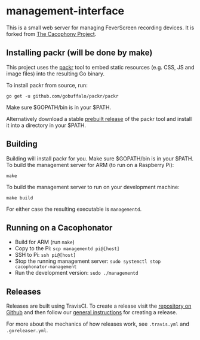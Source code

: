 # management-interface

This is a small web server for managing FeverScreen recording devices.
It is forked from  [The Cacophony
Project](https://cacophony.org.nz).

## Installing packr (will be done by make)

This project uses the [packr](https://github.com/gobuffalo/packr) tool
to embed static resources (e.g. CSS, JS and image files) into the
resulting Go binary.

To install packr from source, run:
```
go get -u github.com/gobuffalo/packr/packr
```

Make sure $GOPATH/bin is in your $PATH.

Alternatively download a stable [prebuilt
release](https://github.com/gobuffalo/packr/releases) of the packr
tool and install it into a directory in your $PATH.

## Building

Building will install packr for you. Make sure $GOPATH/bin is in your $PATH. 
To build the management server for ARM (to run on a Raspberry Pi):
```
make
```

To build the management server to run on your development machine:
```
make build
```

For either case the resulting executable is `managementd`.

## Running on a Cacophonator

* Build for ARM (run `make`)
* Copy to the Pi: `scp managementd pi@[host]`
* SSH to Pi: `ssh pi@[host]`
* Stop the running management server: `sudo systemctl stop cacophonator-management`
* Run the development version: `sudo ./managementd`

## Releases

Releases are built using TravisCI. To create a release visit the
[repository on Github](https://github.com/TheCacophonyProject/management-interface/releases)
and then follow our [general instructions](https://docs.cacophony.org.nz/home/creating-releases)
for creating a release.

For more about the mechanics of how releases work, see `.travis.yml` and `.goreleaser.yml`.
